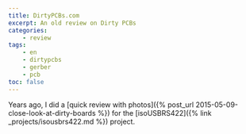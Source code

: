 ```yaml
---
title: DirtyPCBs.com
excerpt: An old review on Dirty PCBs
categories:
    - review
tags:
    - en
    - dirtypcbs
    - gerber
    - pcb
toc: false
---
```


Years ago, I did a [quick review with
photos]({% post_url 2015-05-09-close-look-at-dirty-boards %}) for
the [isoUSBRS422]({% link
_projects/isousbrs422.md %}) project.
